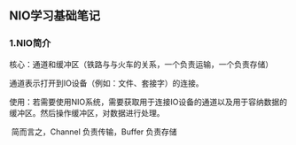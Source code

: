 ## NIO学习基础笔记

### 1.NIO简介

​	核心：通道和缓冲区（铁路与与火车的关系，一个负责运输，一个负责存储）

通道表示打开到IO设备（例如：文件、套接字）的连接。

​	使用：若需要使用NIO系统，需要获取用于连接IO设备的通道以及用于容纳数据的缓冲区。然后操作缓冲区，对数据进行处理。

​	简而言之，Channel 负责传输，Buffer 负责存储



